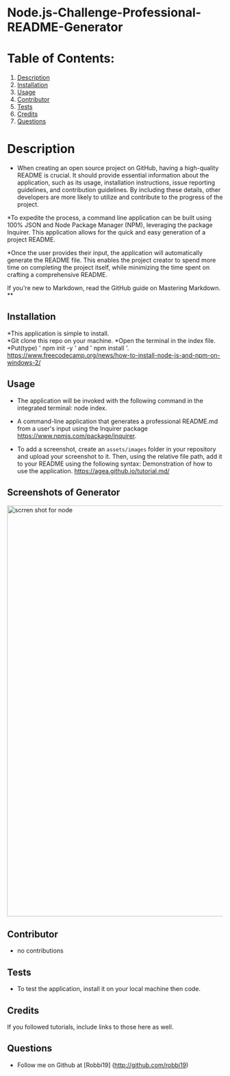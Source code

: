 # Node.js-Challenge-Professional-README-Generator

# Table of Contents:
1. [Description](#description)
2. [Installation ](#installation)
3. [Usage](#usage)
4. [Contributor](#contributor)
5. [Tests](#tests)
6. [Credits](#credits)
7. [Questions](#questions)



# Description

* When creating an open source project on GitHub, having a high-quality README is crucial. It should provide essential information about the application, such as its usage, installation instructions, issue reporting guidelines, and contribution guidelines. By including these details, other developers are more likely to utilize and contribute to the progress of the project.

*To expedite the process, a command line application can be built using 100% JSON and Node Package Manager (NPM), leveraging the package Inquirer. This application allows for the quick and easy generation of a project README.

*Once the user provides their input, the application will automatically generate the README file. This enables the project creator to spend more time on completing the project itself, while minimizing the time spent on crafting a comprehensive README.

If you're new to Markdown, read the GitHub guide on Mastering Markdown.
**

## Installation

*This application is simple to install.  
*Git clone this repo on your machine.
 *Open the terminal in the index file.
*Put(type)  ' npm init -y ' and ' npm install '.
https://www.freecodecamp.org/news/how-to-install-node-js-and-npm-on-windows-2/


## Usage

* The application will be invoked with the following command in the integrated terminal: node index.

*  A command-line application that generates a professional README.md from a user's input using the Inquirer package https://www.npmjs.com/package/inquirer.

* To add a screenshot, create an `assets/images` folder in your repository and upload your screenshot to it. Then, using the relative file path, add it to your README using the following syntax: Demonstration of how to use the application. https://agea.github.io/tutorial.md/


## Screenshots of Generator
<img width="959" alt="scrren shot for node" src="https://github.com/robbi19/Node.js-Challenge-Professional-README-Generator/assets/128949831/77177625-8c5e-41da-9b5a-d6fe3d31a909">

## Contributor

* no contributions


## Tests

* To test the application, install it on your local machine then code. 

## Credits

If you followed tutorials, include links to those here as well.

## Questions

* Follow me on Github at [Robbi19] (http://github.com/robbi19)
